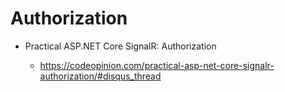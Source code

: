 # Authorization

*   Practical ASP.NET Core SignalR: Authorization

    *   https://codeopinion.com/practical-asp-net-core-signalr-authorization/#disqus_thread

